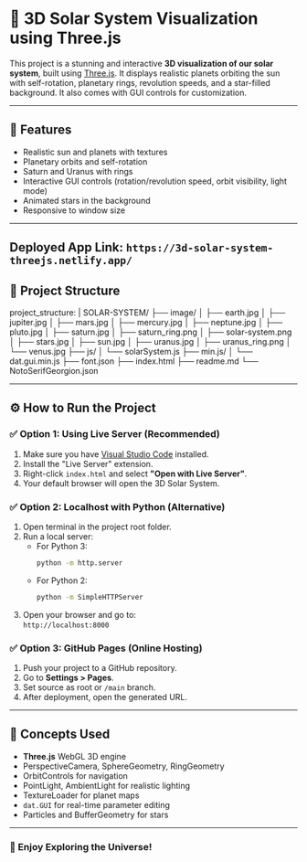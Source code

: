 # 🌌 3D Solar System Visualization using Three.js

This project is a stunning and interactive **3D visualization of our solar system**, built using [Three.js](https://threejs.org/). It displays realistic planets orbiting the sun with self-rotation, planetary rings, revolution speeds, and a star-filled background. It also comes with GUI controls for customization.

---

## 🚀 Features

- Realistic sun and planets with textures
- Planetary orbits and self-rotation
- Saturn and Uranus with rings
- Interactive GUI controls (rotation/revolution speed, orbit visibility, light mode)
- Animated stars in the background
- Responsive to window size

---

## Deployed App Link: `https://3d-solar-system-threejs.netlify.app/`

## 📁 Project Structure
project_structure: |
  SOLAR-SYSTEM/
  ├── image/
  │   ├── earth.jpg
  │   ├── jupiter.jpg
  │   ├── mars.jpg
  │   ├── mercury.jpg
  │   ├── neptune.jpg
  │   ├── pluto.jpg
  │   ├── saturn.jpg
  │   ├── saturn_ring.png
  │   ├── solar-system.png
  │   ├── stars.jpg
  │   ├── sun.jpg
  │   ├── uranus.jpg
  │   ├── uranus_ring.png
  │   └── venus.jpg
  ├── js/
  │   └── solarSystem.js
  ├── min.js/
  │   └── dat.gui.min.js
  ├── font.json
  ├── index.html
  ├── readme.md
  └── NotoSerifGeorgion.json






---

## ⚙️ How to Run the Project

### ✅ Option 1: Using Live Server (Recommended)
1. Make sure you have [Visual Studio Code](https://code.visualstudio.com/) installed.
2. Install the "Live Server" extension.
3. Right-click `index.html` and select **"Open with Live Server"**.
4. Your default browser will open the 3D Solar System.

### ✅ Option 2: Localhost with Python (Alternative)
1. Open terminal in the project root folder.
2. Run a local server:
   - For Python 3:  
     ```bash
     python -m http.server
     ```
   - For Python 2:
     ```bash
     python -m SimpleHTTPServer
     ```
3. Open your browser and go to:  
   `http://localhost:8000`

### ✅ Option 3: GitHub Pages (Online Hosting)
1. Push your project to a GitHub repository.
2. Go to **Settings > Pages**.
3. Set source as root or `/main` branch.
4. After deployment, open the generated URL.

---


## 🧠 Concepts Used

- **Three.js** WebGL 3D engine
- PerspectiveCamera, SphereGeometry, RingGeometry
- OrbitControls for navigation
- PointLight, AmbientLight for realistic lighting
- TextureLoader for planet maps
- `dat.GUI` for real-time parameter editing
- Particles and BufferGeometry for stars

---

### 🌟 Enjoy Exploring the Universe!


